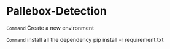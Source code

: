 # Pallebox-Detection

``` Command ```
Create a new environment

``` Command ```
install all the dependency
pip install -r requirement.txt
